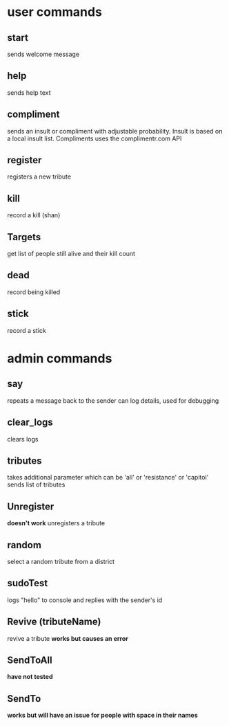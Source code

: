 # user commands

## start
sends welcome message
## help
sends help text
## compliment
sends an insult or compliment with adjustable probability.
Insult is based on a local insult list.
Compliments uses the complimentr.com API
## register
registers a new tribute
## kill
record a kill (shan)
## Targets
get list of people still alive and their kill count
## dead
record being killed
## stick
record a stick


# admin commands
## say
repeats a message back to the sender
can log details, used for debugging
## clear_logs
clears logs
## tributes
takes additional parameter which can be 'all' or 'resistance' or 'capitol'
sends list of tributes
## Unregister 
**doesn't work**
unregisters a tribute
## random
select a random tribute from a district
## sudoTest
logs "hello" to console and replies with the sender's id
## Revive (tributeName)
revive a tribute
**works but causes an error**
## SendToAll
**have not tested**
## SendTo
**works but will have an issue for people with space in their names**